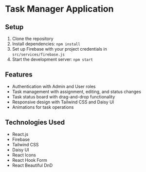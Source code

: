 # Task Manager Application

## Setup

1. Clone the repository
2. Install dependencies: `npm install`
3. Set up Firebase with your project credentials in `src/services/firebase.js`
4. Start the development server: `npm start`

## Features

- Authentication with Admin and User roles
- Task management with assignment, editing, and status changes
- Task status board with drag-and-drop functionality
- Responsive design with Tailwind CSS and Daisy UI
- Animations for task operations

## Technologies Used

- React.js
- Firebase
- Tailwind CSS
- Daisy UI
- React Icons
- React Hook Form
- React Beautiful DnD
